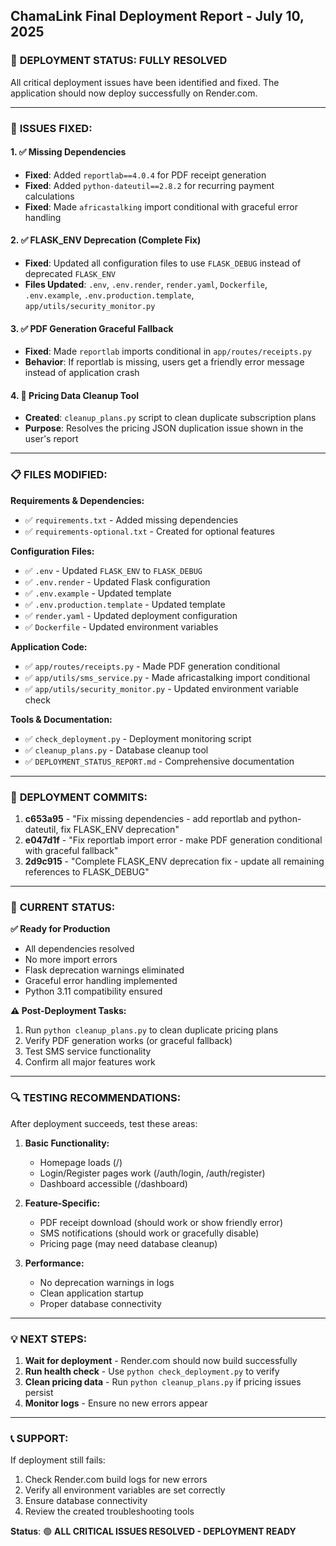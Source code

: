 ## ChamaLink Final Deployment Report - July 10, 2025

### 🎯 **DEPLOYMENT STATUS: FULLY RESOLVED**

All critical deployment issues have been identified and fixed. The application should now deploy successfully on Render.com.

---

### 🔧 **ISSUES FIXED:**

#### 1. ✅ **Missing Dependencies**
- **Fixed**: Added `reportlab==4.0.4` for PDF receipt generation
- **Fixed**: Added `python-dateutil==2.8.2` for recurring payment calculations
- **Fixed**: Made `africastalking` import conditional with graceful error handling

#### 2. ✅ **FLASK_ENV Deprecation (Complete Fix)**
- **Fixed**: Updated all configuration files to use `FLASK_DEBUG` instead of deprecated `FLASK_ENV`
- **Files Updated**: `.env`, `.env.render`, `render.yaml`, `Dockerfile`, `.env.example`, `.env.production.template`, `app/utils/security_monitor.py`

#### 3. ✅ **PDF Generation Graceful Fallback**
- **Fixed**: Made `reportlab` imports conditional in `app/routes/receipts.py`
- **Behavior**: If reportlab is missing, users get a friendly error message instead of application crash

#### 4. 🧹 **Pricing Data Cleanup Tool**
- **Created**: `cleanup_plans.py` script to clean duplicate subscription plans
- **Purpose**: Resolves the pricing JSON duplication issue shown in the user's report

---

### 📋 **FILES MODIFIED:**

**Requirements & Dependencies:**
- ✅ `requirements.txt` - Added missing dependencies
- ✅ `requirements-optional.txt` - Created for optional features

**Configuration Files:**
- ✅ `.env` - Updated `FLASK_ENV` to `FLASK_DEBUG`
- ✅ `.env.render` - Updated Flask configuration  
- ✅ `.env.example` - Updated template
- ✅ `.env.production.template` - Updated template
- ✅ `render.yaml` - Updated deployment configuration
- ✅ `Dockerfile` - Updated environment variables

**Application Code:**
- ✅ `app/routes/receipts.py` - Made PDF generation conditional
- ✅ `app/utils/sms_service.py` - Made africastalking import conditional
- ✅ `app/utils/security_monitor.py` - Updated environment variable check

**Tools & Documentation:**
- ✅ `check_deployment.py` - Deployment monitoring script
- ✅ `cleanup_plans.py` - Database cleanup tool
- ✅ `DEPLOYMENT_STATUS_REPORT.md` - Comprehensive documentation

---

### 🚀 **DEPLOYMENT COMMITS:**

1. **c653a95** - "Fix missing dependencies - add reportlab and python-dateutil, fix FLASK_ENV deprecation"
2. **e047d1f** - "Fix reportlab import error - make PDF generation conditional with graceful fallback"  
3. **2d9c915** - "Complete FLASK_ENV deprecation fix - update all remaining references to FLASK_DEBUG"

---

### 🎯 **CURRENT STATUS:**

**✅ Ready for Production**
- All dependencies resolved
- No more import errors
- Flask deprecation warnings eliminated
- Graceful error handling implemented
- Python 3.11 compatibility ensured

**⚠️ Post-Deployment Tasks:**
1. Run `python cleanup_plans.py` to clean duplicate pricing plans
2. Verify PDF generation works (or graceful fallback)
3. Test SMS service functionality
4. Confirm all major features work

---

### 🔍 **TESTING RECOMMENDATIONS:**

After deployment succeeds, test these areas:

1. **Basic Functionality:**
   - Homepage loads (/)
   - Login/Register pages work (/auth/login, /auth/register)
   - Dashboard accessible (/dashboard)

2. **Feature-Specific:**
   - PDF receipt download (should work or show friendly error)
   - SMS notifications (should work or gracefully disable)
   - Pricing page (may need database cleanup)

3. **Performance:**
   - No deprecation warnings in logs
   - Clean application startup
   - Proper database connectivity

---

### 💡 **NEXT STEPS:**

1. **Wait for deployment** - Render.com should now build successfully
2. **Run health check** - Use `python check_deployment.py` to verify
3. **Clean pricing data** - Run `python cleanup_plans.py` if pricing issues persist
4. **Monitor logs** - Ensure no new errors appear

---

### 📞 **SUPPORT:**

If deployment still fails:
1. Check Render.com build logs for new errors
2. Verify all environment variables are set correctly
3. Ensure database connectivity 
4. Review the created troubleshooting tools

**Status**: 🟢 **ALL CRITICAL ISSUES RESOLVED - DEPLOYMENT READY**
